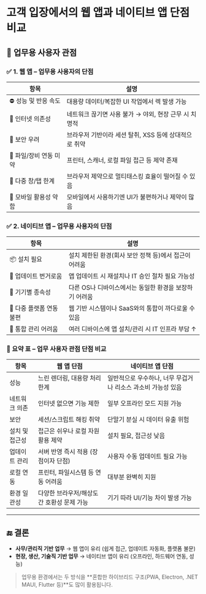 # 고객 입장에서의 웹 앱과 네이티브 앱 단점 비교

## 👔 업무용 사용자 관점

### ✅ 1. 웹 앱 – 업무용 사용자의 단점

| 항목 | 설명 |
|------|------|
| ⛔ 성능 및 반응 속도 | 대용량 데이터/복잡한 UI 작업에서 렉 발생 가능 |
| 🔌 인터넷 의존성 | 네트워크 끊기면 사용 불가 → 야외, 현장 근무 시 치명적 |
| 🔐 보안 우려 | 브라우저 기반이라 세션 탈취, XSS 등에 상대적으로 취약 |
| 📎 파일/장비 연동 미약 | 프린터, 스캐너, 로컬 파일 접근 등 제약 존재 |
| 🧭 다중 창/탭 한계 | 브라우저 제약으로 멀티태스킹 효율이 떨어질 수 있음 |
| 📱 모바일 활용성 약함 | 모바일에서 사용하기엔 UI가 불편하거나 제약이 많음 |

### ✅ 2. 네이티브 앱 – 업무용 사용자의 단점

| 항목 | 설명 |
|------|------|
| 📦 설치 필요 | 설치 제한된 환경(회사 보안 정책 등)에서 접근이 어려움 |
| 🔁 업데이트 번거로움 | 앱 업데이트 시 재설치나 IT 승인 절차 필요 가능성 |
| 💾 기기별 종속성 | 다른 OS나 디바이스에서는 동일한 환경을 보장하기 어려움 |
| 🔄 다중 플랫폼 연동 불편 | 웹 기반 시스템이나 SaaS와의 통합이 까다로울 수 있음 |
| 🧰 통합 관리 어려움 | 여러 디바이스에 앱 설치/관리 시 IT 인프라 부담 ↑ |

### 🧾 요약 표 – 업무 사용자 관점 단점 비교

| 항목              | 웹 앱 단점                                                   | 네이티브 앱 단점                                             |
|-------------------|--------------------------------------------------------------|---------------------------------------------------------------|
| 성능              | 느린 렌더링, 대용량 처리 한계                                | 일반적으로 우수하나, 너무 무겁거나 리소스 과소비 가능성 있음 |
| 네트워크 의존     | 인터넷 없으면 기능 제한                                      | 일부 오프라인 모드 지원 가능                                 |
| 보안              | 세션/스크립트 해킹 취약                                      | 단말기 분실 시 데이터 유출 위험                              |
| 설치 및 접근성    | 접근은 쉬우나 로컬 자원 활용 제약                            | 설치 필요, 접근성 낮음                                       |
| 업데이트 관리     | 서버 반영 즉시 적용 (장점이자 단점)                         | 사용자 수동 업데이트 필요 가능                              |
| 로컬 연동         | 프린터, 파일시스템 등 연동 어려움                            | 대부분 완벽히 지원                                           |
| 환경 일관성       | 다양한 브라우저/해상도 간 호환성 문제 가능                   | 기기 따라 UI/기능 차이 발생 가능                            |

---

## 🔚 결론

- **사무/관리직 기반 업무** → 웹 앱이 유리 (쉽게 접근, 업데이트 자동화, 플랫폼 불문)
- **현장, 생산, 기술직 기반 업무** → 네이티브 앱이 유리 (오프라인, 하드웨어 연동, 성능)

> 업무용 환경에서는 두 방식을 **혼합한 하이브리드 구조(PWA, Electron, .NET MAUI, Flutter 등)**도 많이 활용됩니다.

